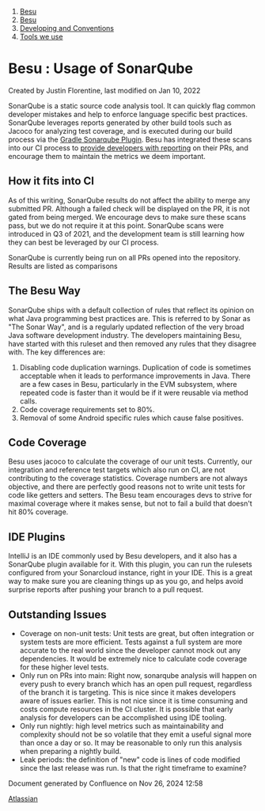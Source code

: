 1. [Besu](index.html)
2. [Besu](Besu_22151173.html)
3. [Developing and Conventions](Developing-and-Conventions_22153909.html)
4. [Tools we use](Tools-we-use_22154289.html)

# Besu : Usage of SonarQube

Created by Justin Florentine, last modified on Jan 10, 2022

SonarQube is a static source code analysis tool. It can quickly flag common developer mistakes and help to enforce language specific best practices. SonarQube leverages reports generated by other build tools such as Jacoco for analyzing test coverage, and is executed during our build process via the [Gradle Sonarqube Plugin](https://docs.sonarqube.org/latest/analysis/overview/). Besu has integrated these scans into our CI process to [provide developers with reporting](https://sonarcloud.io/project/overview?id=hyperledger_besu) on their PRs, and encourage them to maintain the metrics we deem important.

## How it fits into CI

As of this writing, SonarQube results do not affect the ability to merge any submitted PR. Although a failed check will be displayed on the PR, it is not gated from being merged. We encourage devs to make sure these scans pass, but we do not require it at this point. SonarQube scans were introduced in Q3 of 2021, and the development team is still learning how they can best be leveraged by our CI process.

SonarQube is currently being run on all PRs opened into the repository. Results are listed as comparisons

## The Besu Way

SonarQube ships with a default collection of rules that reflect its opinion on what Java programming best practices are. This is referred to by Sonar as "The Sonar Way", and is a regularly updated reflection of the very broad Java software development industry. The developers maintaining Besu, have started with this ruleset and then removed any rules that they disagree with. The key differences are:

1. Disabling code duplication warnings. Duplication of code is sometimes acceptable when it leads to performance improvements in Java. There are a few cases in Besu, particularly in the EVM subsystem, where repeated code is faster than it would be if it were reusable via method calls.
2. Code coverage requirements set to 80%.
3. Removal of some Android specific rules which cause false positives.

## Code Coverage

Besu uses jacoco to calculate the coverage of our unit tests. Currently, our integration and reference test targets which also run on CI, are not contributing to the coverage statistics. Coverage numbers are not always objective, and there are perfectly good reasons not to write unit tests for code like getters and setters. The Besu team encourages devs to strive for maximal coverage where it makes sense, but not to fail a build that doesn't hit 80% coverage.

## IDE Plugins

IntelliJ is an IDE commonly used by Besu developers, and it also has a SonarQube plugin available for it. With this plugin, you can run the rulesets configured from your Sonarcloud instance, right in your IDE. This is a great way to make sure you are cleaning things up as you go, and helps avoid surprise reports after pushing your branch to a pull request.

## Outstanding Issues

- Coverage on non-unit tests: Unit tests are great, but often integration or system tests are more efficient. Tests against a full system are more accurate to the real world since the developer cannot mock out any dependencies. It would be extremely nice to calculate code coverage for these higher level tests.
- Only run on PRs into main: Right now, sonarqube analysis will happen on every push to every branch which has an open pull request, regardless of the branch it is targeting. This is nice since it makes developers aware of issues earlier. This is not nice since it is time consuming and costs compute resources in the CI cluster. It is possible that early analysis for developers can be accomplished using IDE tooling.
- Only run nightly: high level metrics such as maintainability and complexity should not be so volatile that they emit a useful signal more than once a day or so. It may be reasonable to only run this analysis when preparing a nightly build.
- Leak periods: the definition of "new" code is lines of code modified since the last release was run. Is that the right timeframe to examine?

Document generated by Confluence on Nov 26, 2024 12:58

[Atlassian](http://www.atlassian.com/)
